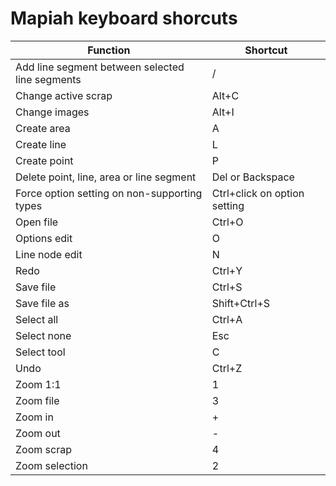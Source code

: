 # Mapiah keyboard shorcuts

| Function                                        | Shortcut                     |
| ----------------------------------------------- | ---------------------------- |
| Add line segment between selected line segments | /                            |
| Change active scrap                             | Alt+C                        |
| Change images                                   | Alt+I                        |
| Create area                                     | A                            |
| Create line                                     | L                            |
| Create point                                    | P                            |
| Delete point, line, area or line segment        | Del or Backspace             |
| Force option setting on non-supporting types    | Ctrl+click on option setting |
| Open file                                       | Ctrl+O                       |
| Options edit                                    | O                            |
| Line node edit                                  | N                            |
| Redo                                            | Ctrl+Y                       |
| Save file                                       | Ctrl+S                       |
| Save file as                                    | Shift+Ctrl+S                 |
| Select all                                      | Ctrl+A                       |
| Select none                                     | Esc                          |
| Select tool                                     | C                            |
| Undo                                            | Ctrl+Z                       |
| Zoom 1:1                                        | 1                            |
| Zoom file                                       | 3                            |
| Zoom in                                         | +                            |
| Zoom out                                        | -                            |
| Zoom scrap                                      | 4                            |
| Zoom selection                                  | 2                            |
